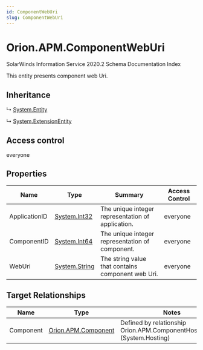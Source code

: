 ```yaml
---
id: ComponentWebUri
slug: ComponentWebUri
---
```


# Orion.APM.ComponentWebUri

SolarWinds Information Service 2020.2 Schema Documentation Index

This entity presents component web Uri.

## Inheritance

↳ [System.Entity](./../System/Entity)

↳ [System.ExtensionEntity](./../System/ExtensionEntity)

## Access control

everyone

## Properties

| Name | Type | Summary | Access Control |
| ------ | ------ | ------ | ------ |
| ApplicationID | [System.Int32](https://docs.microsoft.com/en-us/dotnet/api/system.int32) | The unique integer representation of application. | everyone |
| ComponentID | [System.Int64](https://docs.microsoft.com/en-us/dotnet/api/system.int64) | The unique integer representation of component. | everyone |
| WebUri | [System.String](https://docs.microsoft.com/en-us/dotnet/api/system.string) | The string value that contains component web Uri. | everyone |

## Target Relationships

| Name | Type | Notes |
| ------ | ------ | ------ |
| Component | [Orion.APM.Component](./../Orion.APM/Component) | Defined by relationship Orion.APM.ComponentHostsWebUri (System.Hosting) |

